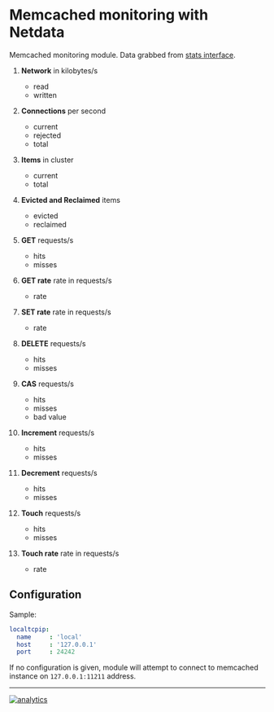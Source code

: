 # Memcached monitoring with Netdata

Memcached monitoring module. Data grabbed from [stats interface](https://github.com/memcached/memcached/wiki/Commands#stats).

1.  **Network** in kilobytes/s

    -   read
    -   written

2.  **Connections** per second

    -   current
    -   rejected
    -   total

3.  **Items** in cluster

    -   current
    -   total

4.  **Evicted and Reclaimed** items

    -   evicted
    -   reclaimed

5.  **GET** requests/s

    -   hits
    -   misses

6.  **GET rate** rate in requests/s

    -   rate

7.  **SET rate** rate in requests/s

    -   rate

8.  **DELETE** requests/s

    -   hits
    -   misses

9.  **CAS** requests/s

    -   hits
    -   misses
    -   bad value

10. **Increment** requests/s

    -   hits
    -   misses

11. **Decrement** requests/s

    -   hits
    -   misses

12. **Touch** requests/s

    -   hits
    -   misses

13. **Touch rate** rate in requests/s

    -   rate

## Configuration

Sample:

```yaml
localtcpip:
  name     : 'local'
  host     : '127.0.0.1'
  port     : 24242
```

If no configuration is given, module will attempt to connect to memcached instance on `127.0.0.1:11211` address.

---

[![analytics](https://www.google-analytics.com/collect?v=1&aip=1&t=pageview&_s=1&ds=github&dr=https%3A%2F%2Fgithub.com%2Fnetdata%2Fnetdata&dl=https%3A%2F%2Fmy-netdata.io%2Fgithub%2Fcollectors%2Fpython.d.plugin%2Fmemcached%2FREADME&_u=MAC~&cid=5792dfd7-8dc4-476b-af31-da2fdb9f93d2&tid=UA-64295674-3)](<>)

